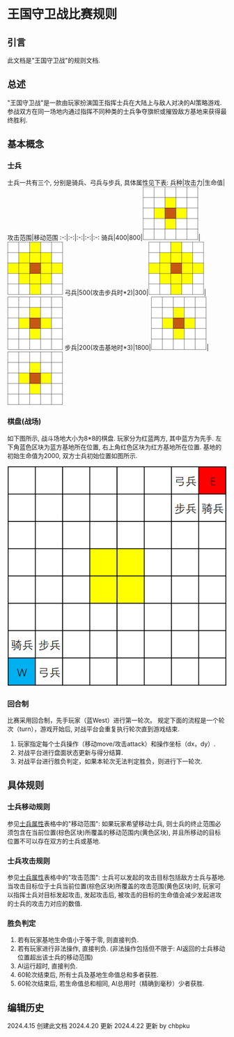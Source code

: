 # 王国守卫战比赛规则

## 引言

此文档是"王国守卫战"的规则文档.

## 总述

"王国守卫战"是一款由玩家扮演国王指挥士兵在大陆上与敌人对决的AI策略游戏.
参战双方在同一场地内通过指挥不同种类的士兵争夺旗帜或摧毁敌方基地来获得最终胜利.

## 基本概念

### 士兵

士兵一共有三个, 分别是骑兵、弓兵与步兵, 具体属性见下表:
兵种|攻击力|生命值|攻击范围|移动范围
:-:|:-:|:-:|:-:|:-:
骑兵|400|800|![Range1](./pictures/Range1.png)|![Range2](./pictures/Range2.png)
弓兵|500(攻击步兵时\*2)|300|![Range2](./pictures/Range2.png)|![Range1](./pictures/Range1.png)
步兵|200(攻击基地时\*3)|1800|![Range1](./pictures/Range1.png)|![Range1](./pictures/Range1.png)

### 棋盘(战场)

如下图所示, 战斗场地大小为8\*8的棋盘. 玩家分为红蓝两方, 其中蓝方为先手. 左下角蓝色区块为蓝方基地所在位置, 右上角红色区块为红方基地所在位置. 基地的初始生命值为2000, 双方士兵初始位置如图所示.

![Board](./pictures/Board.png)

### 回合制

比赛采用回合制，先手玩家（蓝West）进行第一轮次。
规定下面的流程是一个轮次（turn），游戏开始后, 对战平台会重复执行轮次直到游戏结束.  

   1. 玩家指定每个士兵操作（移动move/攻击attack）和操作坐标（dx，dy）.
   2. 对战平台进行盘面状态更新与得分结算.
   3. 对战平台进行胜负判定，如果本轮次无法判定胜负，则进行下一轮次.

## 具体规则

### 士兵移动规则

参见[士兵属性](#士兵)表格中的"移动范围": 如果玩家希望移动士兵, 则士兵的终止范围必须包含在当前位置(棕色区块)所覆盖的移动范围内(黄色区块), 并且所移动的目标位置不可以存在双方的士兵或基地.

### 士兵攻击规则

参见[士兵属性](#士兵)表格中的"攻击范围": 士兵可以发起的攻击目标包括敌方士兵与基地. 当攻击目标位于士兵当前位置(棕色区块)所覆盖的攻击范围(黄色区块)时, 玩家可以指挥士兵对目标发起攻击, 发起攻击后, 被攻击的目标的生命值会减少发起进攻的士兵的攻击力对应的数值.

### 胜负判定

   1. 若有玩家基地生命值小于等于零, 则直接判负.
   2. 若有玩家进行非法操作, 直接判负. (非法操作包括但不限于: AI返回的士兵移动位置超出该士兵的移动范围)
   3. AI运行超时, 直接判负.
   4. 60轮次结束后, 所有士兵及基地生命值总和多者获胜.
   5. 60轮次结束后, 若生命值总和相同, AI总用时（精确到毫秒）少者获胜.

## 编辑历史

2024.4.15 创建此文档
2024.4.20 更新
2024.4.22 更新 by chbpku
